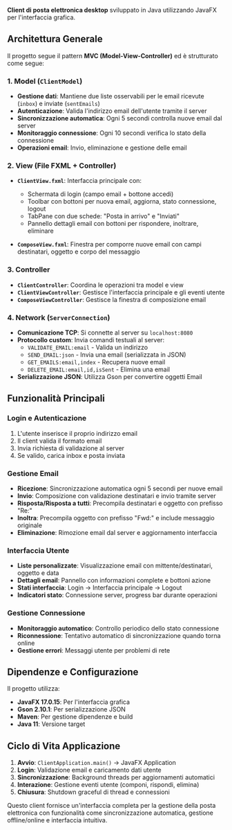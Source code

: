 **Client di posta elettronica desktop** sviluppato in Java utilizzando JavaFX per l'interfaccia grafica.

## Architettura Generale

Il progetto segue il pattern **MVC (Model-View-Controller)** ed è strutturato come segue:

### 1. **Model (`ClientModel`)**
- **Gestione dati**: Mantiene due liste osservabili per le email ricevute (`inbox`) e inviate (`sentEmails`)
- **Autenticazione**: Valida l'indirizzo email dell'utente tramite il server
- **Sincronizzazione automatica**: Ogni 5 secondi controlla nuove email dal server
- **Monitoraggio connessione**: Ogni 10 secondi verifica lo stato della connessione
- **Operazioni email**: Invio, eliminazione e gestione delle email

### 2. **View (File FXML + Controller)**
- **`ClientView.fxml`**: Interfaccia principale con:
    - Schermata di login (campo email + bottone accedi)
    - Toolbar con bottoni per nuova email, aggiorna, stato connessione, logout
    - TabPane con due schede: "Posta in arrivo" e "Inviati"
    - Pannello dettagli email con bottoni per rispondere, inoltrare, eliminare

- **`ComposeView.fxml`**: Finestra per comporre nuove email con campi destinatari, oggetto e corpo del messaggio

### 3. **Controller**
- **`ClientController`**: Coordina le operazioni tra model e view
- **`ClientViewController`**: Gestisce l'interfaccia principale e gli eventi utente
- **`ComposeViewController`**: Gestisce la finestra di composizione email

### 4. **Network (`ServerConnection`)**
- **Comunicazione TCP**: Si connette al server su `localhost:8080`
- **Protocollo custom**: Invia comandi testuali al server:
    - `VALIDATE_EMAIL:email` - Valida un indirizzo
    - `SEND_EMAIL:json` - Invia una email (serializzata in JSON)
    - `GET_EMAILS:email,index` - Recupera nuove email
    - `DELETE_EMAIL:email,id,isSent` - Elimina una email
- **Serializzazione JSON**: Utilizza Gson per convertire oggetti Email

## Funzionalità Principali

### **Login e Autenticazione**
1. L'utente inserisce il proprio indirizzo email
2. Il client valida il formato email
3. Invia richiesta di validazione al server
4. Se valido, carica inbox e posta inviata

### **Gestione Email**
- **Ricezione**: Sincronizzazione automatica ogni 5 secondi per nuove email
- **Invio**: Composizione con validazione destinatari e invio tramite server
- **Risposta/Risposta a tutti**: Precompila destinatari e oggetto con prefisso "Re:"
- **Inoltra**: Precompila oggetto con prefisso "Fwd:" e include messaggio originale
- **Eliminazione**: Rimozione email dal server e aggiornamento interfaccia

### **Interfaccia Utente**
- **Liste personalizzate**: Visualizzazione email con mittente/destinatari, oggetto e data
- **Dettagli email**: Pannello con informazioni complete e bottoni azione
- **Stati interfaccia**: Login → Interfaccia principale → Logout
- **Indicatori stato**: Connessione server, progress bar durante operazioni

### **Gestione Connessione**
- **Monitoraggio automatico**: Controllo periodico dello stato connessione
- **Riconnessione**: Tentativo automatico di sincronizzazione quando torna online
- **Gestione errori**: Messaggi utente per problemi di rete

## Dipendenze e Configurazione

Il progetto utilizza:
- **JavaFX 17.0.15**: Per l'interfaccia grafica
- **Gson 2.10.1**: Per serializzazione JSON
- **Maven**: Per gestione dipendenze e build
- **Java 11**: Versione target

## Ciclo di Vita Applicazione

1. **Avvio**: `ClientApplication.main()` → JavaFX Application
2. **Login**: Validazione email e caricamento dati utente
3. **Sincronizzazione**: Background threads per aggiornamenti automatici
4. **Interazione**: Gestione eventi utente (componi, rispondi, elimina)
5. **Chiusura**: Shutdown graceful di thread e connessioni

Questo client fornisce un'interfaccia completa per la gestione della posta elettronica con funzionalità come sincronizzazione automatica, gestione offline/online e interfaccia intuitiva.